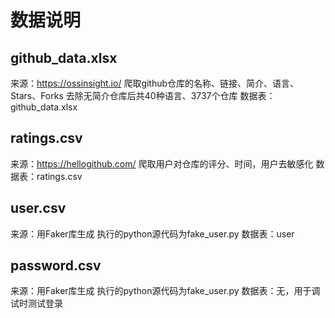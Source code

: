 # 数据说明
## github_data.xlsx
来源：https://ossinsight.io/
爬取github仓库的名称、链接、简介、语言、Stars、Forks
去除无简介仓库后共40种语言、3737个仓库
数据表：github_data.xlsx
## ratings.csv
来源：https://hellogithub.com/
爬取用户对仓库的评分、时间，用户去敏感化
数据表：ratings.csv
## user.csv
来源：用Faker库生成
执行的python源代码为fake_user.py
数据表：user
## password.csv
来源：用Faker库生成
执行的python源代码为fake_user.py
数据表：无，用于调试时测试登录
